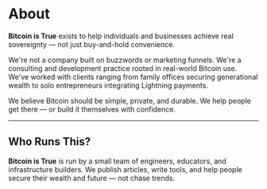 # About

<!--
Lord Jesus Christ, Son of the Living God
Have mercy on me
a sinner
-->

**Bitcoin is True** exists to help individuals and businesses achieve real sovereignty — not just buy-and-hold convenience.

We're not a company built on buzzwords or marketing funnels. We're a consulting and development practice rooted in real-world Bitcoin use. We've worked with clients ranging from family offices securing generational wealth to solo entrepreneurs integrating Lightning payments.

We believe Bitcoin should be simple, private, and durable. We help people get there — or build it themselves with confidence.



---

## Who Runs This?

**Bitcoin is True** is run by a small team of engineers, educators, and infrastructure builders. We publish articles, write tools, and help people secure their wealth and future — not chase trends.







